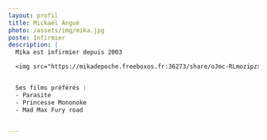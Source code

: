 ```yaml
---
layout: profil
title: Mickaël Angué
photo: /assets/img/mika.jpg
poste: Infirmier
description: |
  Mika est infirmier depuis 2003

  <img src="https://mikadepoche.freeboxos.fr:36273/share/oJmc-RLmozipzsY3/PXL_20240714_184209250.jpg" width="800" />


  Ses films préférés :
  - Parasite
  - Princesse Mononoke
  - Mad Max Fury road

  
---
```

